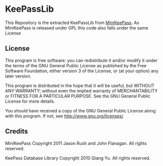 KeePassLib
==========

This Repository is the extracted KeePassLib from [MiniKeePass](https://github.com/MiniKeePass/MiniKeePass).
As MiniKeePass is released under GPL this code also falls under the same License

License
-------

This program is free software: you can redistribute it and/or modify
it under the terms of the GNU General Public License as published by
the Free Software Foundation, either version 3 of the License, or
(at your option) any later version.

This program is distributed in the hope that it will be useful,
but WITHOUT ANY WARRANTY; without even the implied warranty of
MERCHANTABILITY or FITNESS FOR A PARTICULAR PURPOSE.  See the
GNU General Public License for more details.

You should have received a copy of the GNU General Public License
along with this program.  If not, see <http://www.gnu.org/licenses/>.

Credits
-------
MiniKeePass
Copyright 2011 Jason Rush and John Flanagan. All rights reserved.

KeePass Database Library
Copyright 2010 Qiang Yu. All rights reserved.
